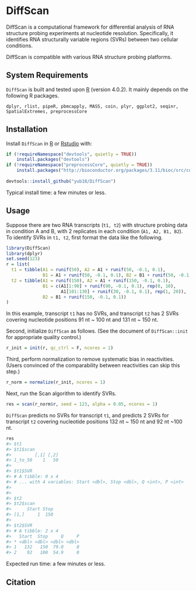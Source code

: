 
<!-- README.md is generated from README.Rmd. Please edit that file -->

# DiffScan

<!-- badges: start -->

<!-- badges: end -->

DiffScan is a computational framework for differential analysis of RNA
structure probing experiments at nucleotide resolution. Specifically, it
identifies RNA structurally variable regions (SVRs) between two cellular
conditions.

DiffScan is compatible with various RNA structure probing platforms.

## System Requirements

`DiffScan` is built and tested upon [R](https://cran.r-project.org/)
(version 4.0.2). It mainly depends on the following R packages.

`dplyr, rlist, pipeR, pbmcapply, MASS, coin, plyr, ggplot2, seqinr,
SpatialExtremes, preprocessCore`

## Installation

Install `DiffScan` in [R](https://cran.r-project.org/) or
[Rstudio](https://www.rstudio.com/products/rstudio/) with:

``` r
if (!requireNamespace("devtools", quietly = TRUE))
    install.packages("devtools")
if (!requireNamespace("preprocessCore", quietly = TRUE))
    install.packages("http://bioconductor.org/packages/3.11/bioc/src/contrib/preprocessCore_1.50.0.tar.gz")
    
devtools::install_github("yub18/DiffScan")
```

Typical install time: a few minutes or less.

## Usage

Suppose there are two RNA transcripts (`t1, t2`) with structure probing
data in condition A and B, with 2 replicates in each condition (`A1, A2,
B1, B2`). To identify SVRs in `t1, t2`, first format the data like the
following.

``` r
library(DiffScan)
library(dplyr)
set.seed(123)
r = list(
  t1 = tibble(A1 = runif(50), A2 = A1 + runif(50, -0.1, 0.1),
              B1 = A1 + runif(50, -0.1, 0.1), B2 = B1 + runif(50, -0.1, 0.1)),
  t2 = tibble(A1 = runif(150), A2 = A1 + runif(150, -0.1, 0.1),
              B1 = c(A1[1:90] + runif(90, -0.1, 0.1), rep(0, 10), 
                     A1[101:130] + runif(30, -0.1, 0.1), rep(1, 20)), 
              B2 = B1 + runif(150, -0.1, 0.1))
)
```

In this example, transcript `t1` has no SVRs, and transcript `t2` has 2
SVRs covering nucleotide positions 91 nt \~ 100 nt and 131 nt \~ 150 nt.

Second, initialize `DiffScan` as follows. (See the document of
`DiffScan::init` for appropriate quality control.)

``` r
r_init = init(r, qc_ctrl = F, ncores = 1)
```

Third, perform normalization to remove systematic bias in reactivities.
(Users convinced of the comparability between reactivities can skip this
step.)

``` r
r_norm = normalize(r_init, ncores = 1)
```

Next, run the Scan algorithm to identify SVRs.

``` r
res = scan(r_norm$r, seed = 123, alpha = 0.05, ncores = 1)
```

`DiffScan` predicts no SVRs for transcript `t1`, and predicts 2 SVRs for
transcript `t2` covering nucleotide positions 132 nt \~ 150 nt and 92 nt
\~100 nt.

``` r
res
#> $t1
#> $t1$scan
#>         [,1] [,2]
#> 1_to_50    1   50
#> 
#> $t1$SVR
#> # A tibble: 0 x 4
#> # ... with 4 variables: Start <dbl>, Stop <dbl>, Q <int>, P <int>
#> 
#> 
#> $t2
#> $t2$scan
#>      Start Stop
#> [1,]     1  150
#> 
#> $t2$SVR
#> # A tibble: 2 x 4
#>   Start  Stop     Q     P
#> * <dbl> <dbl> <dbl> <dbl>
#> 1   132   150  79.0     0
#> 2    92   100  54.9     0
```

Expected run time: a few minutes or less.

## Citation
